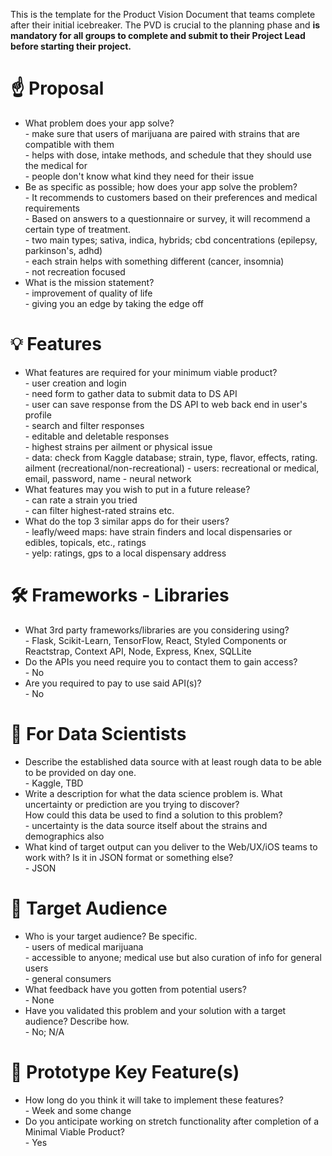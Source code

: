 This is the template for the Product Vision Document that teams complete after their initial icebreaker. 
The PVD is crucial to the planning phase and **is mandatory for all groups to complete and submit to their Project Lead before 
starting their project.**

# ☝️ Proposal
- What problem does your app solve?<br>
       - make sure that users of marijuana are paired with strains that are compatible with them<br>
       - helps with dose, intake methods, and schedule that they should use the medical for<br>
       - people don't know what kind they need for their issue<br>
- Be as specific as possible; how does your app solve the problem?<br>
       - It recommends to customers based on their preferences and medical requirements<br>
       - Based on answers to a questionnaire or survey, it will recommend a certain type of treatment.<br>
       - two main types; sativa, indica, hybrids; cbd concentrations (epilepsy, parkinson's, adhd)<br>
       - each strain helps with something different (cancer, insomnia)<br>
       - not recreation focused<br>
- What is the mission statement?<br>
       - improvement of quality of life<br>
       - giving you an edge by taking the edge off<br>
       
# 💡 Features
- What features are required for your minimum viable product?<br>
       - user creation and login<br>
       - need form to gather data to submit data to DS API<br>
       - user can save response from the DS API to web back end in user's profile<br>
       - search and filter responses<br>
       - editable and deletable responses<br>
       - highest strains per ailment or physical issue<br>
       - data: check from Kaggle database; strain, type, flavor, effects, rating. ailment (recreational/non-recreational)
       - users:  recreational or medical, email, password, name
       - neural network
- What features may you wish to put in a future release?<br>
       - can rate a strain you tried <br>
       - can filter highest-rated strains etc.<br>
- What do the top 3 similar apps do for their users?<br>
       - leafly/weed maps:  have strain finders and local dispensaries or edibles, topicals, etc., ratings<br>
       - yelp:  ratings, gps to a local dispensary address<br>

# 🛠 Frameworks - Libraries
- What 3rd party frameworks/libraries are you considering using?<br>
       - Flask, Scikit-Learn, TensorFlow, React, Styled Components or Reactstrap, Context API, Node, Express, Knex, SQLLite<br>
- Do the APIs you need require you to contact them to gain access?<br>
       - No<br>
- Are you required to pay to use said API(s)?<br>
       - No<br>

# 🧮  For Data Scientists
- Describe the established data source with at least rough data to be able to be provided on day one.<br>
       - Kaggle, TBD <br> 
- Write a description for what the data science problem is. What uncertainty or prediction are you trying to discover? <br>
       How could this data be used to find a solution to this problem?<br>
       - uncertainty is the data source itself about the strains and demographics also <br>
- What kind of target output can you deliver to the Web/UX/iOS teams to work with? Is it in JSON format or something else?<br>
       - JSON <br>

# 🎯 Target Audience
- Who is your target audience? Be specific.<br>
       - users of medical marijuana <br>
       - accessible to anyone; medical use but also curation of info for general users <br>
       - general consumers <br>
- What feedback have you gotten from potential users?<br>
       - None <br>
- Have you validated this problem and your solution with a target audience? Describe how.<br>
       - No; N/A <br>


# 🔑 Prototype Key Feature(s)
- How long do you think it will take to implement these features? <br>
       - Week and some change <br>
- Do you anticipate working on stretch functionality after completion of a Minimal Viable Product? <br>
       - Yes <br>
